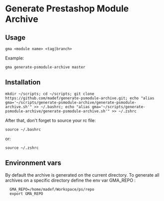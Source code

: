 # Generate Prestashop Module Archive


## Usage

`gma <module name> <tag|branch>`

Example:

`gma generate-psmodule-archive master`

## Installation

`mkdir ~/scripts; cd ~/scripts; git clone https://github.com/madef/generate-psmodule-archive.git; echo "alias gma='~/scripts/generate-psmodule-archive/generate-psmodule-archive.sh'" >> ~/.bashrc; echo "alias gma='~/scripts/generate-psmodule-archive/generate-psmodule-archive.sh'" >> ~/.zshrc`

After that, don't forget to source your rc file:

`source ~/.bashrc`

or:

`source ~/.zshrc`

## Environment vars


By default the archive is generated on the current directory.
To generate all archives on a specific directory define the env var GMA_REPO :

```
  GMA_REPO=/home/madef/Workspace/ps/repo
  export GMA_REPO
```
